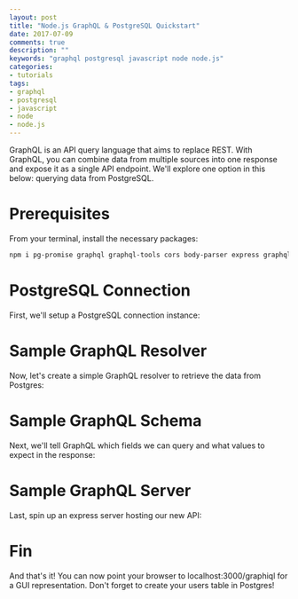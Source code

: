 ```yaml
---
layout: post
title: "Node.js GraphQL & PostgreSQL Quickstart"
date: 2017-07-09
comments: true
description: ""
keywords: "graphql postgresql javascript node node.js"
categories:
- tutorials
tags:
- graphql
- postgresql
- javascript
- node
- node.js
---
```


GraphQL is an API query language that aims to replace REST. With GraphQL, you can
combine data from multiple sources into one response and expose it as a single API endpoint. We'll explore one option in this below: querying data from PostgreSQL.

# Prerequisites
From your terminal, install the necessary packages:

```sh
npm i pg-promise graphql graphql-tools cors body-parser express graphql-server-express
```

# PostgreSQL Connection
First, we'll setup a PostgreSQL connection instance:
<script src="https://gist.github.com/JMensch/b8f95d7b979c2485591186c92ecb863d.js"></script>

# Sample GraphQL Resolver
Now, let's create a simple GraphQL resolver to retrieve the data from Postgres:
<script src="https://gist.github.com/JMensch/25c7a3909ed473a9d7c862c04dab14e4.js"></script>

# Sample GraphQL Schema
Next, we'll tell GraphQL which fields we can query and what values to expect in the response:
<script src="https://gist.github.com/JMensch/c1824bb7f248b7166ce41d1ae22db4ec.js"></script>

# Sample GraphQL Server
Last, spin up an express server hosting our new API:
<script src="https://gist.github.com/JMensch/30ea85cf8d35c953cd673a4bf7fefbaa.js"></script>

# Fin
And that's it! You can now point your browser to localhost:3000/graphiql for a GUI representation.
Don't forget to create your users table in Postgres!


